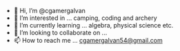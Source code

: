 - 👋 Hi, I’m @cgamergalvan
- 👀 I’m interested in ... camping, coding and archery
- 🌱 I’m currently learning ... algebra, physical science etc.
- 💞️ I’m looking to collaborate on ...
- 📫 How to reach me ... cgamergalvan54@gmail.com

<!---
cgamergalvan/cgamergalvan is a ✨ special ✨ repository because its `README.md` (this file) appears on your GitHub profile.
You can click the Preview link to take a look at your changes.
--->
